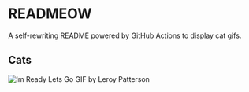 # READMEOW

A self-rewriting README powered by GitHub Actions to display cat gifs.

## Cats

![Im Ready Lets Go GIF by Leroy Patterson](https://media4.giphy.com/media/CjmvTCZf2U3p09Cn0h/200.gif?cid=9acd02da5xvpzs7nsq6pwi41fe2m04ie76798shjnbmjgmfd&ep=v1_gifs_search&rid=200.gif&ct=g)
